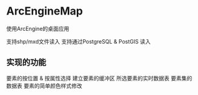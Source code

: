 # ArcEngineMap
使用ArcEngine的桌面应用

支持shp/mxd文件读入
支持通过PostgreSQL & PostGIS 读入

## 实现的功能
要素的按位置 & 按属性选择
建立要素的缓冲区
所选要素的实时数据表
要素集的数据表
要素的简单颜色样式修改
